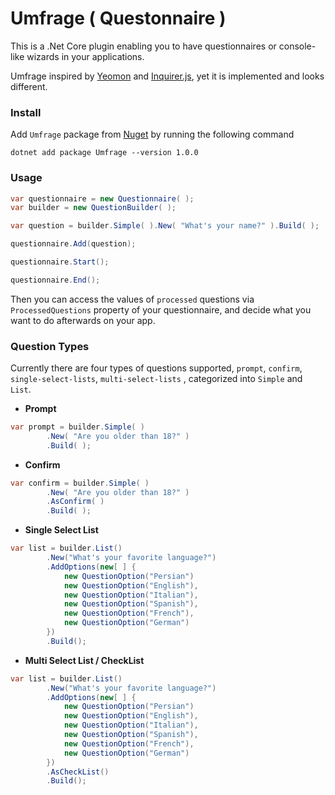 # Umfrage ( Questonnaire )

This is a .Net Core plugin enabling you to have questionnaires or console-like wizards in your applications. 

Umfrage inspired by [Yeomon](https://yeoman.io/) and [Inquirer.js](https://github.com/SBoudrias/Inquirer.js/), yet it is implemented and looks different.

### Install

Add `Umfrage` package from [Nuget]() by running the following command

```shell
dotnet add package Umfrage --version 1.0.0
```

### Usage

```csharp
var questionnaire = new Questionnaire( );
var builder = new QuestionBuilder( );

var question = builder.Simple( ).New( "What's your name?" ).Build( );

questionnaire.Add(question);

questionnaire.Start();

questionnaire.End();

```

Then you can access the values of `processed` questions via `ProcessedQuestions` property of your questionnaire, and decide what you want to do afterwards on your app.

### Question Types

Currently there are four types of questions supported, `prompt`, `confirm`, `single-select-lists`, `multi-select-lists`
 , categorized into `Simple` and `List`.

* **Prompt**

```csharp
var prompt = builder.Simple( )
		.New( "Are you older than 18?" )
		.Build( );
```

* **Confirm**

```csharp
var confirm = builder.Simple( )
		.New( "Are you older than 18?" )
		.AsConfirm( )
		.Build( );
```


* **Single Select List**

```csharp
var list = builder.List()
		.New("What's your favorite language?")
		.AddOptions(new[ ] {
			new QuestionOption("Persian")
			new QuestionOption("English"),
			new QuestionOption("Italian"),
			new QuestionOption("Spanish"),
			new QuestionOption("French"),
			new QuestionOption("German")
		})
		.Build();
```

* **Multi Select List / CheckList**

```csharp
var list = builder.List()
		.New("What's your favorite language?")
		.AddOptions(new[ ] {
			new QuestionOption("Persian")
			new QuestionOption("English"),
			new QuestionOption("Italian"),
			new QuestionOption("Spanish"),
			new QuestionOption("French"),
			new QuestionOption("German")
		})
		.AsCheckList()
		.Build();
```